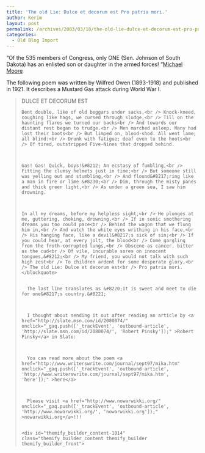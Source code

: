 ```yaml
---
title: 'The old Lie: Dulce et decorum est Pro patria mori.'
author: Kerim
layout: post
permalink: /archives/2003/03/18/the-old-lie-dulce-et-decorum-est-pro-patria-mori/
categories:
  - Old Blog Import
---
```

&#8220;Of the 535 members of Congress, only ONE (Sen. Johnson of South Dakota) has an enlisted son or daughter in the armed forces! &#8220;<a href="http://www.michaelmoore.com/words/message/index.php" onclick="_gaq.push(['_trackEvent', 'outbound-article', 'http://www.michaelmoore.com/words/message/index.php', 'Michael Moore']);" >Michael Moore</a>

The following poem was written by Wilfred Owen (1893-1918) and published in 1921. It describes a Mustard Gas attack during World War I.


>   DULCE ET DECORUM EST 
>   
>   
>     Bent double, like of old beggars under sacks,<br /> Knock-kneed, coughing like hags, we cursed through sludge,<br /> Till on the haunting flares we turned our backs<br /> And towards our distant rest began to trudge.<br /> Men marched asleep. Many had lost their boots<br /> But limped on, blood-shod. All went lame; all blind:<br /> Drunk with fatigue; deaf even to the hoots<br /> Of tired, outstripped Five-Nines that dropped behind.
>   
>   
>   
>     Gas! Gas! Quick, boys!&#8212; An ecstasy of fumbling,<br /> Fitting the clumsy helmets just in time;<br /> But someone still was yelling out and stumbling,<br /> And flound&#8217;ring like a man in fire or lime &#8230;<br /> Dim, through the misty panes and thick green light,<br /> As under a green sea, I saw him drowning.
>   
>   
>   
>     In all my dreams, before my helpless sight,<br /> He plunges at me, guttering, choking, drowning.<br /> If in sonic smothering dreams you too could pace<br /> Behind the wagon that we flung him in,<br /> And watch the white eyes writhing in his face,<br /> His hanging face, like a devil&#8217;s sick of sin;<br /> If you could hear, at every jolt, the blood<br /> Come gargling from the froth-corrupted lungs,<br /> Obscene as cancer, bitter as the cud<br /> Of vile, incurable sores on innocent tongues,&#8212;<br /> My friend, you would not talk with such high zest<br /> To children ardent for some desperate glory,<br /> The old Lie: Dulce et decorum est<br /> Pro patria mori. </blockquote> 
>     
>     
>       The last line translates as &#8220;It is sweet and meet to die for one&#8217;s country.&#8221;
>     
>     
>     
>       I thought about sending it out after reading an article by <a href="http://slate.msn.com/id/2080074/" onclick="_gaq.push(['_trackEvent', 'outbound-article', 'http://slate.msn.com/id/2080074/', 'Robert Pinsky']);" >Robert Pinsky</a> in Slate:
>     
>     
>     
>       You can read more about the poem <a href="http://www.writerswrite.com/journal/sept97/mika.htm" onclick="_gaq.push(['_trackEvent', 'outbound-article', 'http://www.writerswrite.com/journal/sept97/mika.htm', 'here']);" >here</a>
>     
>     
>     
>       Please visit <a href="http://www.nowarwikki.org/" onclick="_gaq.push(['_trackEvent', 'outbound-article', 'http://www.nowarwikki.org/', 'nowarwikki.org']);" >nowarwikki.org</a>!!!
>     
>     
>     <div id="themify_builder_content-1014" class="themify_builder_content themify_builder themify_builder_front">
>
>     
>     
>    